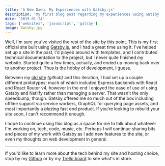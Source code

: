```yaml
---
title: 'A New Dawn: My Experiences with Gatsby.js'
description: 'My first blog post regarding my experiences using Gatsby.js'
date: '2019-01-24'
tags: ['websites', 'javascript', 'gatsby']
image: Gatsby.jpg
---
```


Well, I'm sure you've visited the rest of the site by this point. This is my first official site built using <a href="https://gastbyjs.org" target="_blank">Gatsby.js</a>, and I had a great time using it. I've helped set up a site in the past, I'd played around with templates, and I contributed technical documentation to the project, but I never quite finished my website. Started quite a few times, actually, and ended up moving back over to another project. Thus is the hobby of development, I guess.

Between my <a href="https://github.com/josefaidt/josefaidt.github.io/releases/tag/v1.2.1" target="_blank">old site</a> *(github)* and this iteration, I had set up a couple different prototypes; much of which included Express backends with React and React Router v4, however in the end I enjoyed the ease of use of using Gatsby and Netlify rather than managing a server. That wasn't the only speedbump, though. Gatsby offered me so much out of the box including offline support via service workers, GraphQL for querying page assets, and most importantly a *blazing* fast end product. If you're looking to rebuild your site soon, I can't recommend it enough.

I hope to continue using this blog as a space for me to talk about whatever I'm working on, tech, code, music, etc. Perhaps I will continue sharing bits and pieces of my work with Gatsby as I add new features to the site, or even my thoughts on web development in general.

---

If you'd like to learn more about the tech behind my site and hosting choice, stop by my <a href="https://github.com/josefaidt/josefaidt.github.io/" target="_blank">Github</a> or by my <a href='https://trello.com/b/GQqL1K11/josefaidtme' target='_blank'>Trello board</a> to see what's in store.